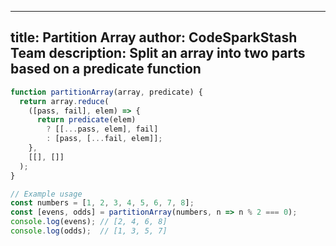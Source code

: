 
---
title: Partition Array
author: CodeSparkStash Team
description: Split an array into two parts based on a predicate function
---

```javascript
function partitionArray(array, predicate) {
  return array.reduce(
    ([pass, fail], elem) => {
      return predicate(elem) 
        ? [[...pass, elem], fail] 
        : [pass, [...fail, elem]];
    },
    [[], []]
  );
}

// Example usage
const numbers = [1, 2, 3, 4, 5, 6, 7, 8];
const [evens, odds] = partitionArray(numbers, n => n % 2 === 0);
console.log(evens); // [2, 4, 6, 8]
console.log(odds);  // [1, 3, 5, 7]
```
